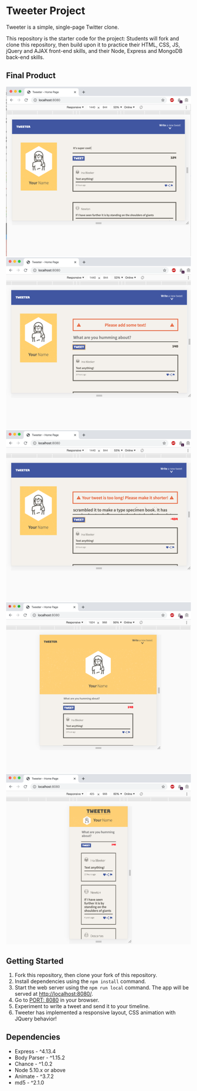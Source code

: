 # Tweeter Project

Tweeter is a simple, single-page Twitter clone.

This repository is the starter code for the project: Students will fork and clone this repository, then build upon it to practice their HTML, CSS, JS, jQuery and AJAX front-end skills, and their Node, Express and MongoDB back-end skills.

## Final Product

!["Screenshot of Tweeter on big screens"](https://github.com/luaduarte04/tweeter/blob/master/public/images/big-screen.png?raw=true)
!["Screenshot of error message - no text was typed into text area"](https://github.com/luaduarte04/tweeter/blob/master/public/images/error-message-1.png?raw=true)
!["Screenshot of error message - text exceeds counter limit"](https://github.com/luaduarte04/tweeter/blob/master/public/images/error-message-2.png?raw=true)
!["Screenshot of Tweeter on medium range screens - small laptops / tablets"](https://github.com/luaduarte04/tweeter/blob/master/public/images/medium-screen.png?raw=true)
!["Screenshot of Tweeter on small screens - phones"](https://github.com/luaduarte04/tweeter/blob/master/public/images/small-screen.png?raw=true)

## Getting Started

1. Fork this repository, then clone your fork of this repository.
2. Install dependencies using the `npm install` command.
3. Start the web server using the `npm run local` command. The app will be served at <http://localhost:8080/>.
4. Go to [PORT: 8080](http://localhost:8080/urls) in your browser.
5. Experiment to write a tweet and send it to your timeline.
6. Tweeter has implemented a responsive layout, CSS animation with JQuery behavior!

## Dependencies

- Express - ^4.13.4
- Body Parser - ^1.15.2
- Chance - ^1.0.2
- Node 5.10.x or above
- Animate - ^3.7.2
- md5 - ^2.1.0